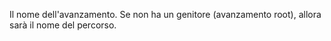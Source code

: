 Il nome dell'avanzamento. Se non ha un genitore (avanzamento root), allora sarà il nome del percorso.